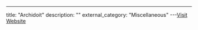 ---
title: "Archidoit"
description: ""
external_category: "Miscellaneous"
---[Visit Website](https://github.com/Archidoit)

